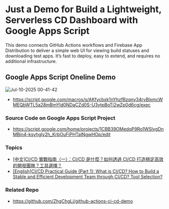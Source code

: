 # Just a Demo for Build a Lightweight, Serverless CD Dashboard with Google Apps Script

This demo connects GitHub Actions workflows and Firebase App Distribution to deliver a simple web UI for viewing build statuses and downloading test apps. It’s fast to deploy, easy to extend, and requires no additional infrastructure.

## Google Apps Script Oneline Demo
![Jul-10-2025 00-41-42](https://github.com/user-attachments/assets/72e1f6f4-bac3-47a3-9040-2f9e2c310f0e)

- https://script.google.com/macros/s/AKfycbxk1nYhzfBzqny34rvBlxmcWMEQbWTL5a28mBmYId0NDaCZd0S-U3ytpBoTi2wZp0d6cg/exec

### Source Code on Google Apps Script Project
- https://script.google.com/home/projects/1CBB39OMedqP9Ro1WSlvgDnMBin4-ksyhgly2h_KrbOuFiPHTalNgwHOp/edit

### Topics
- [\[中文\]CI/CD 實戰指南（一）：CI/CD 是什麼？如何透過 CI/CD 打造穩定高效的開發團隊？工具選擇？](https://dev.zhgchg.li/ci-cd-%E5%AF%A6%E6%88%B0%E6%8C%87%E5%8D%97-%E4%B8%80-ci-cd-%E6%98%AF%E4%BB%80%E9%BA%BC-%E5%A6%82%E4%BD%95%E9%80%8F%E9%81%8E-ci-cd-%E6%89%93%E9%80%A0%E7%A9%A9%E5%AE%9A%E9%AB%98%E6%95%88%E7%9A%84%E9%96%8B%E7%99%BC%E5%9C%98%E9%9A%8A-%E5%B7%A5%E5%85%B7%E9%81%B8%E6%93%87-c008a9e8ceca)
- [\[English\]CI/CD Practical Guide (Part 1): What is CI/CD? How to Build a Stable and Efficient Development Team through CI/CD? Tool Selection?](https://zhgchg.li/posts/en/c008a9e8ceca/)


### Related Repo
- https://github.com/ZhgChgLi/github-actions-ci-cd-demo
